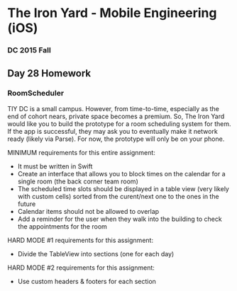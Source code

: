 # The Iron Yard - Mobile Engineering (iOS)
### DC 2015 Fall

## Day 28 Homework
### RoomScheduler

TIY DC is a small campus. However, from time-to-time, especially as the end of cohort nears, private space becomes a premium. So, The Iron Yard would like you to build the prototype for a room scheduling system for them. If the app is successful, they may ask you to eventually make it network ready (likely via Parse). For now, the prototype will only be on your phone.

MINIMUM requirements for this entire assignment:
* It must be written in Swift
* Create an interface that allows you to block times on the calendar for a single room (the back corner team room)
* The scheduled time slots should be displayed in a table view (very likely with custom cells) sorted from the curent/next one to the ones in the future
* Calendar items should not be allowed to overlap
* Add a reminder for the user when they walk into the building to check the appointments for the room

HARD MODE #1 requirements for this assignment:
* Divide the TableView into sections (one for each day)

HARD MODE #2 requirements for this assignment:
* Use custom headers & footers for each section